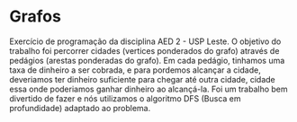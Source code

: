 # Grafos
Exercício de programação da disciplina AED 2 - USP Leste. 
O objetivo do trabalho foi percorrer cidades (vertices ponderados do grafo) através de pedágios (arestas ponderadas do grafo). Em cada pedágio, tinhamos uma taxa de dinheiro a ser cobrada, e para pordemos alcançar a cidade, deveriamos ter dinheiro suficiente para chegar até outra cidade, cidade essa onde poderiamos ganhar dinheiro ao alcançá-la. Foi um trabalho bem divertido de fazer e nós utilizamos o algoritmo DFS (Busca em profundidade) adaptado ao problema.

